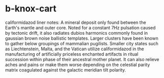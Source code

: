 # b-knox-cart

califormidazod liner notes:
A mineral deposit only found between the Earth's mantle and outer core. Noted for a constant 7Hz pulsation caused by tectonic drift, it also radiates dubios harmonics commonly found in gaussian brown noise ballistic templates. Larger clusters have been known to gather below groupings of mammalian pugilists. Smaller city states such as Liechtenstein, Malta, and the Vatican utilize califormidazod in the manufacturing of artificially priceless enchanted artifacts in ritual succession within phase of their ancestral mother planet. It can also relieve aches and pains or make them worse depending on the celestial parity matrix coagulated against the galactic meridian tilt polarity.